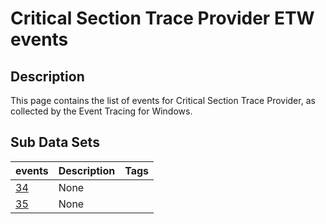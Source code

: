 # Critical Section Trace Provider ETW events

## Description
This page contains the list of events for Critical Section Trace Provider, as collected by the Event Tracing for Windows.

## Sub Data Sets
|events|Description|Tags|
|---|---|---|
|[34](events/event-34.md)|None||
|[35](events/event-35.md)|None||
